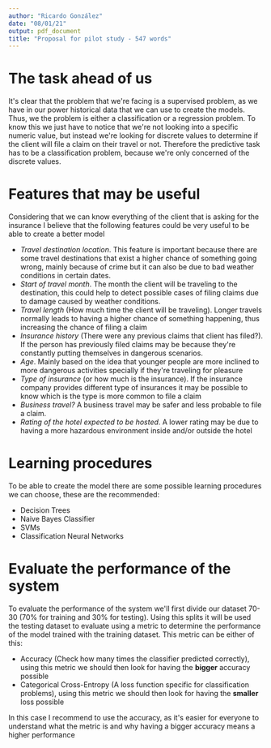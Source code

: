 ```yaml
---
author: "Ricardo González"
date: "08/01/21"
output: pdf_document
title: "Proposal for pilot study - 547 words"
---
```


<!-- TODO: Add references of our analysis -->

# The task ahead of us

It's clear that the problem that we're facing is a supervised problem, as we have in our power historical data that we can use to create the models. Thus, we the problem is either a classification or a regression problem. To know this we just have to notice that we're not looking into a specific numeric value, but instead we're looking for discrete values to determine if the client will file a claim on their travel or not. Therefore the predictive task has to be a classification problem, because we're only concerned of the discrete values.

# Features that may be useful

Considering that we can know everything of the client that is asking for the insurance I believe that the following features could be very useful to be able to create a better model

- _Travel destination location_. This feature is important because there are some travel destinations that exist a higher chance of something going wrong, mainly because of crime but it can also be due to bad weather conditions in certain dates.
- _Start of travel month_. The month the client will be traveling to the destination, this could help to detect possible cases of filing claims due to damage caused by weather conditions.
- _Travel length_ (How much time the client will be traveling). Longer travels normally leads to having a higher chance of something happening, thus increasing the chance of filing a claim
- _Insurance history_ (There were any previous claims that client has filed?). If the person has previously filed claims may be because they're constantly putting themselves in dangerous scenarios.
- _Age_. Mainly based on the idea that younger people are more inclined to more dangerous activities specially if they're traveling for pleasure
- _Type of insurance_ (or how much is the insurance). If the insurance company provides different type of insurances it may be possible to know which is the type is more common to file a claim
- _Business travel?_ A business travel may be safer and less probable to file a claim.
- _Rating of the hotel expected to be hosted_. A lower rating may be due to having a more hazardous environment inside and/or outside the hotel

# Learning procedures

To be able to create the model there are some possible learning procedures we can choose, these are the recommended:

- Decision Trees
- Naive Bayes Classifier
- SVMs
- Classification Neural Networks

# Evaluate the performance of the system

To evaluate the performance of the system we'll first divide our dataset 70-30 (70% for training and 30% for testing). Using this splits it will be used the testing dataset to evaluate using a metric to determine the performance of the model trained with the training dataset. This metric can be either of this:

- Accuracy (Check how many times the classifier predicted correctly), using this metric we should then look for having the **bigger** accuracy possible
- Categorical Cross-Entropy (A loss function specific for classification problems), using this metric we should then look for having the **smaller** loss possible

In this case I recommend to use the accuracy, as it's easier for everyone to understand what the metric is and why having a bigger accuracy means a higher performance

